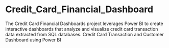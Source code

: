 # Credit_Card_Financial_Dashboard
The Credit Card Financial Dashboards project leverages Power BI to create interactive dashboards that analyze and visualize credit card transaction data extracted from SQL databases.
Credit Card Transaction and Customer Dashboard using Power BI
